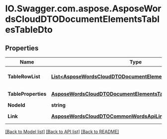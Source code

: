 # IO.Swagger.com.aspose.AsposeWordsCloudDTODocumentElementsTablesTableDto
## Properties

Name | Type | Description | Notes
------------ | ------------- | ------------- | -------------
**TableRowList** | [**List&lt;AsposeWordsCloudDTODocumentElementsTablesTableRowDto&gt;**](AsposeWordsCloudDTODocumentElementsTablesTableRowDto.md) | Collection of table&#39;s rows. | [optional] 
**TableProperties** | [**AsposeWordsCloudDTODocumentElementsTablesTablePropertiesDto**](AsposeWordsCloudDTODocumentElementsTablesTablePropertiesDto.md) | Table properties. | [optional] 
**NodeId** | **string** | Node id | [optional] 
**Link** | [**AsposeWordsCloudDTOCommonWordsApiLink**](AsposeWordsCloudDTOCommonWordsApiLink.md) | Link to the document. | [optional] 

[[Back to Model list]](../README.md#documentation-for-models) [[Back to API list]](../README.md#documentation-for-api-endpoints) [[Back to README]](../README.md)

